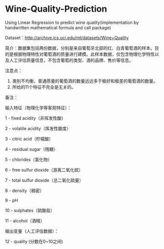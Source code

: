 # Wine-Quality-Prediction
Using Linear Regression to predict wine quality(implementation by handwritten mathematical formula and call package)

Dataset：http://archive.ics.uci.edu/ml/datasets/Wine+Quality

简介：数据集包括两份数据，分别是来自葡萄牙北部的红、白青葡萄酒的样本。目的是根据物理特性对葡萄酒的质量进行建模。此样本数据，仅包含物理化学特性以及人工评估质量信息，不包含葡萄的类型、酒的品牌、售价等信息。

注意点：
1. 类别不均衡，普通质量的葡萄酒的数量远远多于极好和极差的葡萄酒的数量。
2. 所给的11个特征不完全是无关的。

备注：

输入特征（物理化学等客观特征）：

1 - fixed acidity（非挥发性酸）

2 - volatile acidity（挥发性酸度）

3 - citric acid（柠檬酸）

4 - residual sugar（残糖）

5 - chlorides（氯化物）

6 - free sulfur dioxide（游离二氧化硫）

7 - total sulfur dioxide（总二氧化硫量）

8 - density（稠密）

9 - pH

10 - sulphates（硫酸盐）

11 - alcohol（酒精）

输出变量（人工评估数据）：

12 - quality (分数在0~10之间)
